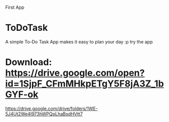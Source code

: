 First App
# ToDoTask
A simple To-Do Task App makes it easy to plan your day :p
try the app
# Download: https://drive.google.com/open?id=1SjpF_CFmMHkpETgY5F8jA3Z_1bGYF-ok

https://drive.google.com/drive/folders/1WE-5J4Ut2We4I973hWPQpLhaBsdHVtt7
